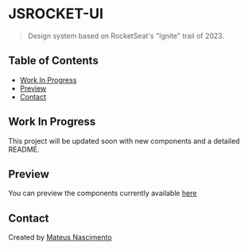 # JSROCKET-UI
> Design system based on RocketSeat's "Ignite" trail of 2023.

## Table of Contents
* [Work In Progress](#work-in-progress)
* [Preview](#preview)
* [Contact](#contact)

## Work In Progress
This project will be updated soon with new components and a detailed README.

## Preview
You can preview the components currently available [here](https://jsteus.github.io/rocket-design-system/)

## Contact
Created by [Mateus Nascimento](https://www.linkedin.com/in/mateus-nascimento-735b7b1b6/)